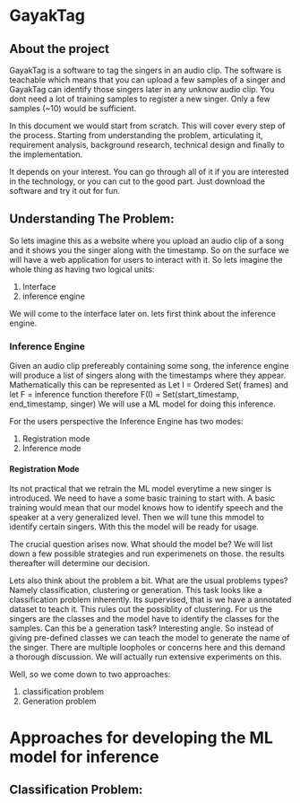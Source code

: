 # GayakTag
## About the project

GayakTag is a software to tag the singers in an audio clip. The software is teachable which means that you can upload a few samples of a singer and GayakTag can identify those singers later in any unknow audio clip.
You dont need a lot of training samples to register a new singer. Only a few samples (~10) would be sufficient.

In this document we would start from scratch. This will cover every step of the process. Starting from understanding the problem, articulating it, requirement analysis, background research, technical design and finally to the implementation. 

It depends on your interest. You can go through all of it if you are interested in the technology, or you can cut to the good part. Just download the software and try it out for fun.

## Understanding The Problem:

So lets imagine this as a website where you upload an audio clip of a song and it shows you the singer along with the timestamp.
So on the surface we will have a web application for users to interact with it.
So lets imagine the whole thing as having two logical units:
1) Interface 
2) inference engine

We will come to the interface later on. lets first think about the inference engine.

### Inference Engine

Given an audio clip prefereably containing some song, the inference engine will produce a list of singers along with the timestamps where they appear.
Mathematically this can be represented as 
Let I = Ordered Set( frames)
and let F = inference function therefore
F(I) = Set(start_timestamp, end_timestamp, singer)
We will use a ML model for doing this inference.

For the users perspective the Inference Engine has two modes:
1. Registration mode
2. Inference mode

#### Registration Mode
Its not practical that we retrain the ML model everytime a new singer is introduced.
We need to have a some basic training to start with. A basic training would mean that our model knows how to identify speech and the speaker at a very generalized level.
Then we will tune this mmodel to identify certain singers. With this the model will be ready for usage.

The crucial question arises now. What should the model be?
We will list down a few possible strategies and run experimenets on those. the results thereafter will determine our decision.

Lets also think about the problem a bit. What are the usual problems types? Namely classification, clustering or generation. 
This task looks like a classification problem inherently. Its supervised, that is we have a annotated dataset to teach it. This rules out the possiblity of clustering. For us the singers are the classes and the model have to identify the classes for the samples. 
Can this be a generation task? Interesting angle. So instead of giving pre-defined classes we can teach the model to generate the name of the singer. There are multiple loopholes or concerns here and this demand a thorough discussion. We will actually run extensive experiments on this.


Well, so we come down to two approaches:
1. classification problem
2. Generation problem

# Approaches for developing the ML model for inference
## Classification Problem:





